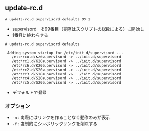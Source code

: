## update-rc.d

~~~
# update-rc.d supervisord defaults 99 1
~~~

- supervisord　を99番目（実際はスクリプトの総数による）に開始し
- 1番目に終わらせる

~~~
# update-rc.d supervisord defaults
~~~
~~~
 Adding system startup for /etc/init.d/supervisord ...
   /etc/rc0.d/K20supervisord -> ../init.d/supervisord
   /etc/rc1.d/K20supervisord -> ../init.d/supervisord
   /etc/rc6.d/K20supervisord -> ../init.d/supervisord
   /etc/rc2.d/S20supervisord -> ../init.d/supervisord
   /etc/rc3.d/S20supervisord -> ../init.d/supervisord
   /etc/rc4.d/S20supervisord -> ../init.d/supervisord
   /etc/rc5.d/S20supervisord -> ../init.d/supervisord
~~~

- デフォルトで登録

### オプション

- `-n`  : 実際にはリンクを作ることなく動作のみが表示
- `-f`  : 強制的にシンボリックリンクを削除する